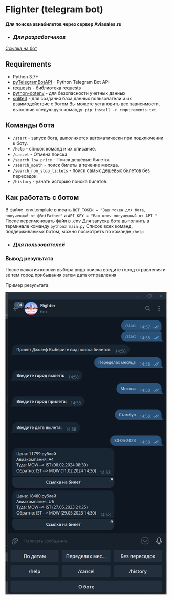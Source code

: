 # Flighter (telegram bot)
#### Для поиска авиабилетов через сервер Aviasales.ru

-   ###  ***Для разработчиков*** 

[Ссылка на бот](https://t.me/check_fly_bot)


## Requirements

* Python 3.7+
* [pyTelegramBotAPI](https://github.com/python-telegram-bot/python-telegram-bot) – Python Telegram Bot API
* [requests](https://github.com/psf/requests) - библиотека requests
* [python-dotenv](https://github.com/theskumar/python-dotenv) - для безопасности учетных данных
* [sqlite3](https://github.com/sqlite/sqlite) - для создания база данных пользователи и их взаимодействие с ботом
Вы можете установить все зависимости, выполнив следующую команду: `pip install -r requirements.txt`


## Команды бота

* `/start` - запуск бота, выполняется автоматически при подключении к боту.
* `/help` - список команд и их описание.
* `/cancel` - Отмена поиска.
* `/search_low_price` - Поиск дешёвые билеты.
* `/search_month` - поиск билеты в течение месяца.
* `/search_non_stop_tickets` - поиск самых дешевых билетов без пересадок.
* `/history` - узнать историю поиска билетов.

## Как работать с ботом 
В файле .env.template вписать `BOT_TOKEN = "Ваш токен для бота, полученный от @BotFather"`
и `API_KEY = "Ваш ключ полученный от API "`
После переименовать файл в .env
Для запуска бота выполнить в терминале команду `python3 main.py`
Список всех команд, поддерживаемых ботом, можно посмотреть по команде `/help`


-   ###  ***Для пользователей*** 
### Вывод результата

После нажатия кнопки выбора вида поиска введите город отравления и зе тем город прибывания затем дата отправления

Пример результата:

![](2023-05-26_14-58-27.png)

